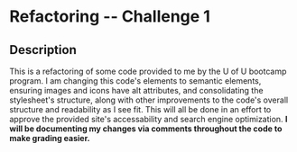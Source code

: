 # Refactoring -- Challenge 1
## Description
This is a refactoring of some code provided to me by the U of U bootcamp program. I am changing this code's elements to semantic elements, ensuring images and icons have alt attributes, and consolidating the stylesheet's structure, along with other improvements to the code's overall structure and readability as I see fit.
This will all be done in an effort to approve the provided site's accessability and search engine optimization.
**I will be documenting my changes via comments throughout the code to make grading easier.**
